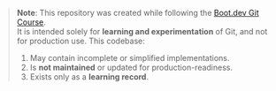 > **Note**: This repository was created while following the [Boot.dev Git Course](https://www.boot.dev/learn/learn-git-2).  
> It is intended solely for **learning and experimentation** of Git, and not for production use.
> This codebase:
> 1. May contain incomplete or simplified implementations.  
> 2. Is **not maintained** or updated for production-readiness.  
> 3. Exists only as a **learning record**.
